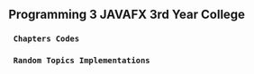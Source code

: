 ## Programming 3 JAVAFX 3rd Year College

### ` Chapters Codes`
### ` Random Topics Implementations`
